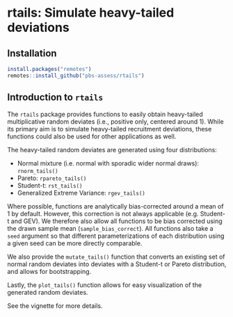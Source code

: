 # rtails: Simulate heavy-tailed deviations

## Installation

``` r
install.packages("remotes")
remotes::install_github("pbs-assess/rtails")
```

## Introduction to `rtails`

The `rtails` package provides functions to easily obtain
heavy-tailed multiplicative random deviates (i.e., positive only, centered around 1).
While its primary aim is to simulate heavy-tailed recruitment deviations, these
functions could also be used for other applications as well.

The heavy-tailed random deviates are generated using four distributions: 

- Normal mixture (i.e. normal with sporadic wider normal draws): `rnorm_tails()`
- Pareto: `rpareto_tails()`
- Student-t: `rst_tails()`
- Generalized Extreme Variance: `rgev_tails()`

Where possible, functions are analytically bias-corrected around a mean of 1 
by default. However, this correction is not always applicable
(e.g. Student-t and GEV). We therefore also allow all functions to 
be bias corrected using the drawn sample mean (`sample_bias_correct`). 
All functions also take a `seed` argument so that different parameterizations 
of each distribution using a given seed can be more directly comparable.

We also provide the `mutate_tails()` function that converts an existing set
of normal random deviates into deviates with a Student-t or Pareto distribution, 
and allows for bootstrapping.

Lastly, the `plot_tails()` function allows for easy visualization of the 
generated random deviates.

See the vignette for more details.
